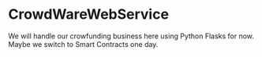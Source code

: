 # CrowdWareWebService

We will handle our crowfunding business here using Python Flasks for now.
Maybe we switch to Smart Contracts one day. 